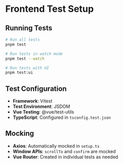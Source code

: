 # Frontend Test Setup

## Running Tests

```bash
# Run all tests
pnpm test

# Run tests in watch mode
pnpm test --watch

# Run tests with UI
pnpm test:ui
```

## Test Configuration

- **Framework**: Vitest
- **Test Environment**: JSDOM
- **Vue Testing**: @vue/test-utils
- **TypeScript**: Configured in `tsconfig.test.json`

## Mocking

- **Axios**: Automatically mocked in `setup.ts`
- **Window APIs**: `scrollTo` and `confirm` are mocked
- **Vue Router**: Created in individual tests as needed
